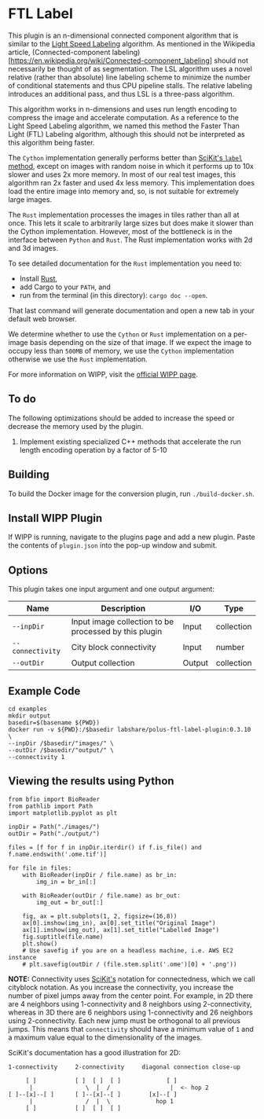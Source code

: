 # FTL Label

This plugin is an n-dimensional connected component algorithm that is similar to the [Light Speed Labeling](http://www-soc.lip6.fr/~lacas/Publications/ICIP09_LSL.pdf) algorithm.
As mentioned in the Wikipedia article, (Connected-component labeling)
[https://en.wikipedia.org/wiki/Connected-component_labeling] should not
necessarily be thought of as segmentation.
The LSL algorithm uses a novel relative (rather than absolute) line labeling
scheme to minimize the number of conditional statements and thus CPU pipeline
stalls. The relative labeling introduces an additional pass, and thus LSL is a
three-pass algorithm.

This algorithm works in n-dimensions and uses run length encoding to compress the image and accelerate computation.
As a reference to the Light Speed Labeling algorithm, we named this method the Faster Than Light (FTL) Labeling algorithm, although this should not be interpreted as this algorithm being faster.

The `Cython` implementation generally performs better than [SciKit's `label` method](https://scikit-image.org/docs/dev/api/skimage.measure.html#skimage.measure.label), except on images with random noise in which it performs up to 10x slower and uses 2x more memory.
In most of our real test images, this algorithm ran 2x faster and used 4x less memory.
This implementation does load the entire image into memory and, so, is not suitable for extremely large images.

The `Rust` implementation processes the images in tiles rather than all at once.
This lets it scale to arbitrarily large sizes but does make it slower than the Cython implementation.
However, most of the bottleneck is in the interface between `Python` and `Rust`.
The Rust implementation works with 2d and 3d images.

To see detailed documentation for the `Rust` implementation you need to:
 * Install [Rust](https://doc.rust-lang.org/stable/book/ch01-01-installation.html),
 * add Cargo to your `PATH`, and
 * run from the terminal (in this directory): `cargo doc --open`.

That last command will generate documentation and open a new tab in your default web browser.

We determine whether to use the `Cython` or `Rust` implementation on a per-image basis depending on the size of that image.
If we expect the image to occupy less than `500MB` of memory, we use the `Cython` implementation otherwise we use the `Rust` implementation. 

For more information on WIPP, visit the
[official WIPP page](https://isg.nist.gov/deepzoomweb/software/wipp).

## To do

The following optimizations should be added to increase the speed or decrease the memory used by the plugin.
1. Implement existing specialized C++ methods that accelerate the run length encoding operation by a factor of 5-10

## Building

To build the Docker image for the conversion plugin, run `./build-docker.sh`.

## Install WIPP Plugin

If WIPP is running, navigate to the plugins page and add a new plugin.
Paste the contents of `plugin.json` into the pop-up window and submit.

## Options

This plugin takes one input argument and one output argument:

| Name             | Description                                           | I/O    | Type       |
|------------------|-------------------------------------------------------|--------|------------|
| `--inpDir`       | Input image collection to be processed by this plugin | Input  | collection |
| `--connectivity` | City block connectivity                               | Input  | number     |
| `--outDir`       | Output collection                                     | Output | collection |

## Example Code
```
cd examples
mkdir output
basedir=$(basename ${PWD})
docker run -v ${PWD}:/$basedir labshare/polus-ftl-label-plugin:0.3.10 \
--inpDir /$basedir/"images/" \
--outDir /$basedir/"output/" \
--connectivity 1
```

## Viewing the results using Python
```
from bfio import BioReader
from pathlib import Path
import matplotlib.pyplot as plt

inpDir = Path("./images/")
outDir = Path("./output/")

files = [f for f in inpDir.iterdir() if f.is_file() and f.name.endswith('.ome.tif')]

for file in files:
    with BioReader(inpDir / file.name) as br_in:
        img_in = br_in[:]

    with BioReader(outDir / file.name) as br_out:
        img_out = br_out[:]

    fig, ax = plt.subplots(1, 2, figsize=(16,8))
    ax[0].imshow(img_in), ax[0].set_title("Original Image")
    ax[1].imshow(img_out), ax[1].set_title("Labelled Image")
    fig.suptitle(file.name)
    plt.show()
    # Use savefig if you are on a headless machine, i.e. AWS EC2 instance
    # plt.savefig(outDir / (file.stem.split('.ome')[0] + '.png'))
```

**NOTE:**
Connectivity uses [SciKit's](https://scikit-image.org/docs/dev/api/skimage.measure.html#skimage.measure.label) notation for connectedness, which we call cityblock notation.
As you increase the connectivity, you increase the number of pixel jumps away from the center point.
For example, in 2D there are 4 neighbors using 1-connectivity and 8 neighbors using 2-connectivity,
whereas in 3D there are 6 neighbors using 1-connectivity and 26 neighbors using 2-connectivity.
Each new jump must be orthogonal to all previous jumps.
This means that `connectivity` should have a minimum value of `1` and a maximum value equal to the dimensionality of the images.

SciKit's documentation has a good illustration for 2D:
```
1-connectivity     2-connectivity     diagonal connection close-up

     [ ]           [ ]  [ ]  [ ]             [ ]
      |               \  |  /                 |  <- hop 2
[ ]--[x]--[ ]      [ ]--[x]--[ ]        [x]--[ ]
      |               /  |  \             hop 1
     [ ]           [ ]  [ ]  [ ]
```